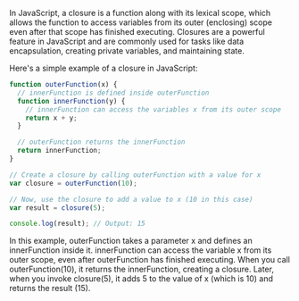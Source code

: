 In JavaScript, a closure is a function along with its lexical scope, which allows the function to access variables from its outer (enclosing) scope even after that scope has finished executing. Closures are a powerful feature in JavaScript and are commonly used for tasks like data encapsulation, creating private variables, and maintaining state.

Here's a simple example of a closure in JavaScript:

```js
function outerFunction(x) {
  // innerFunction is defined inside outerFunction
  function innerFunction(y) {
    // innerFunction can access the variables x from its outer scope
    return x + y;
  }

  // outerFunction returns the innerFunction
  return innerFunction;
}

// Create a closure by calling outerFunction with a value for x
var closure = outerFunction(10);

// Now, use the closure to add a value to x (10 in this case)
var result = closure(5);

console.log(result); // Output: 15
```

In this example, outerFunction takes a parameter x and defines an innerFunction inside it. innerFunction can access the variable x from its outer scope, even after outerFunction has finished executing. When you call outerFunction(10), it returns the innerFunction, creating a closure. Later, when you invoke closure(5), it adds 5 to the value of x (which is 10) and returns the result (15).
